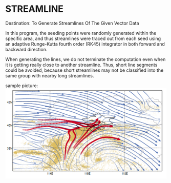 # STREAMLINE
Destination: To Generate Streamlines Of The Given Vector Data

In this program, the seeding points were randomly generated within the specific area, and thus streamlines were traced out from each seed using an adaptive Runge-Kutta fourth order (RK45) integrator in both forward and backward direction. 

When generating the lines, we do not terminate the computation even when it is getting really close to another streamline. Thus, short line segments could be avoided, because short streamlines may not be classified into the same group with nearby long streamlines.

sample picture:
![image](https://github.com/zgzzbws/streamline/blob/master/screenshots/streamline.png)
